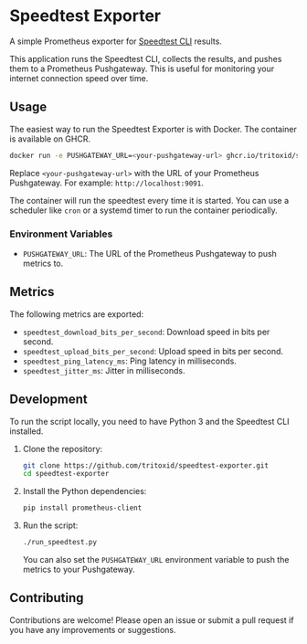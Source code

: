# Speedtest Exporter

A simple Prometheus exporter for [Speedtest CLI](https://www.speedtest.net/apps/cli) results.

This application runs the Speedtest CLI, collects the results, and pushes them to a Prometheus Pushgateway. This is useful for monitoring your internet connection speed over time.

## Usage

The easiest way to run the Speedtest Exporter is with Docker. The container is available on GHCR.

```bash
docker run -e PUSHGATEWAY_URL=<your-pushgateway-url> ghcr.io/tritoxid/speedtest-exporter
```

Replace `<your-pushgateway-url>` with the URL of your Prometheus Pushgateway. For example: `http://localhost:9091`.

The container will run the speedtest every time it is started. You can use a scheduler like `cron` or a systemd timer to run the container periodically.

### Environment Variables

* `PUSHGATEWAY_URL`: The URL of the Prometheus Pushgateway to push metrics to.

## Metrics

The following metrics are exported:

* `speedtest_download_bits_per_second`: Download speed in bits per second.
* `speedtest_upload_bits_per_second`: Upload speed in bits per second.
* `speedtest_ping_latency_ms`: Ping latency in milliseconds.
* `speedtest_jitter_ms`: Jitter in milliseconds.

## Development

To run the script locally, you need to have Python 3 and the Speedtest CLI installed.

1. Clone the repository:
   ```bash
   git clone https://github.com/tritoxid/speedtest-exporter.git
   cd speedtest-exporter
   ```

2. Install the Python dependencies:
   ```bash
   pip install prometheus-client
   ```

3. Run the script:
   ```bash
   ./run_speedtest.py
   ```

   You can also set the `PUSHGATEWAY_URL` environment variable to push the metrics to your Pushgateway.

## Contributing

Contributions are welcome! Please open an issue or submit a pull request if you have any improvements or suggestions.
